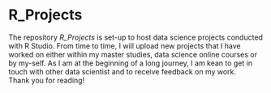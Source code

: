 # R_Projects

The repository *R_Projects* is set-up to host data science projects conducted with R Studio. From time to time, I will upload new projects that I have worked on either within my master studies, data science online courses or by my-self. As I am at the beginning of a long journey, I am kean to get in touch with other data scientist and to receive feedback on my work.  
Thank you for reading!
